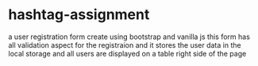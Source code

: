 # hashtag-assignment

a user registration form create using bootstrap and vanilla js
this form has all validation aspect for the registraion and it stores the user data in the local storage and all users are displayed on a table right side of the page
